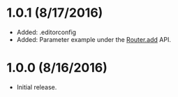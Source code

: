 # 1.0.1  (8/17/2016)

* Added: .editorconfig
* Added: Parameter example under the [Router.add](docs/api/router/add.md) API.

# 1.0.0 (8/16/2016)

* Initial release.
